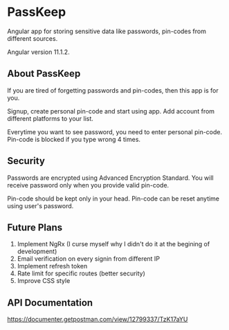 # PassKeep

Angular app for storing sensitive data like passwords, pin-codes from different sources.

Angular version 11.1.2.

## About PassKeep

If you are tired of forgetting passwords and pin-codes, then this app is for you.

Signup, create personal pin-code and start using app. Add account from different platforms to your list.

Everytime you want to see password, you need to enter personal pin-code. Pin-code is blocked if you type wrong 4 times.

## Security

Passwords are encrypted using Advanced Encryption Standard. You will receive password only when you provide valid pin-code.

Pin-code should be kept only in your head. Pin-code can be reset anytime using user's password.

## Future Plans

1. Implement NgRx (I curse myself why I didn't do it at the begining of development)
2. Email verification on every signin from different IP
3. Implement refresh token
4. Rate limit for specific routes (better security)
5. Improve CSS style

## API Documentation

https://documenter.getpostman.com/view/12799337/TzK17aYU
